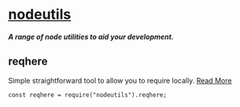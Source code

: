 # [nodeutils](https://www.npmjs.com/package/nodeutils)
##### A range of node utilities to aid your development.

## reqhere
Simple straightforward tool to allow you to require locally. [Read More](https://www.npmjs.com/package/@nodeutils/reqhere)
```
const reqhere = require("nodeutils").reqhere;
```
